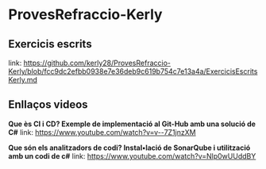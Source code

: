 # ProvesRefraccio-Kerly

## Exercicis escrits 

link: https://github.com/kerly28/ProvesRefraccio-Kerly/blob/fcc9dc2efbb0938e7e36deb9c619b754c7e13a4a/ExercicisEscritsKerly.md

## Enllaços videos
**Que ès CI i CD? Exemple de implementació al Git-Hub amb una solució de C#**
link: https://www.youtube.com/watch?v=v--7Z1jnzXM

**Que són els analitzadors de codi? Instal•lació de SonarQube i utilització amb un codi de c#**
link: https://www.youtube.com/watch?v=Nlp0wUUddBY
